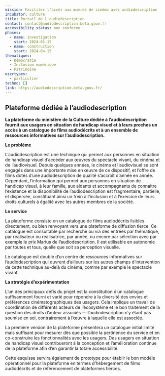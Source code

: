```yaml
---
mission: Faciliter l'accès aux œuvres de cinéma avec audiodescription
incubator: culture
title: Portail de l'audiodescription
contact: contact@audiodescription.beta.gouv.fr
accessibility_status: non conforme
phases:
  - name: investigation
    start: 2024-01-15
  - name: construction
    start: 2024-04-15
thematiques:
  - Démocratie
  - Inclusion numérique
  - Patrimoine
usertypes:
  - particulier
techno: []
link: https://audiodescription.beta.gouv.fr/
---
```

## Plateforme dédiée à l’audiodescription

**La plateforme du ministère de la Culture dédiée à l’audiodescription fournit aux usagers en situation de handicap visuel et à leurs proches un accès à un catalogue de films audiodécrits et à un ensemble de ressources informatives sur l’audiodescription.**

**Le problème** 

L’audiodescription est une technique qui permet aux personnes en situation de handicap visuel d’accéder aux œuvres du spectacle vivant, du cinéma et de l’audiovisuel. Depuis quelques années, le cinéma et l’audiovisuel se sont engagés dans une importante mise en œuvre de ce dispositif, et l’offre de films dotés d’une audiodescription de qualité s’accroît d’année en année. Cependant, l’information qui permet aux personnes en situation de handicap visuel, à leur famille, aux aidants et accompagnants de connaitre l’existence et la disponibilité de l’audiodescription est fragmentaire, partielle, et dispersée, constituant ainsi un frein à l’inclusion et à l’exercice de leurs droits culturels à égalité avec les autres membres de la société.

**Le service**

La plateforme consiste en un catalogue de films audiodécrits lisibles directement, ou bien renvoyant vers une plateforme de diffusion tierce. Ce catalogue est consultable par recherche ou via des entrées par thématique, par réalisateur ou réalisatrice, par année, ou encore par sélection avec par exemple le prix Marius de l’audiodescription. Il est utilisable en autonomie par toutes et tous, quelle que soit sa perception visuelle.

Le catalogue est doublé d’un centre de ressources informatives sur l’audiodescription qui ouvrent d’ailleurs sur les autres champs d’intervention de cette technique au-delà du cinéma, comme par exemple le spectacle vivant. 

**La stratégie d’expérimentation**

L’un des principaux défis du projet est la constitution d’un catalogue suffisamment fourni et varié pour répondre à la diversité des envies et préférences cinématographiques des usagers. Cela implique un travail de coordination de différents acteurs de l’écosystème et le bon traitement de la question des droits d’auteur associés — l’audiodescription n’y étant pas soumise en soi, contrairement à l’œuvre à laquelle elle est associée. 

La première version de la plateforme présentera un catalogue initial limité mais suffisant pour mesurer dès que possible la pertinence du service et en co-construire les fonctionnalités avec les usagers. Des usagers en situation de handicap visuel contribueront à la conception et l’amélioration continue de la plateforme afin d’en garantir la totale accessibilité.

Cette esquisse servira également de prototype pour établir le bon modèle opérationnel pour la plateforme en termes d’hébergement de films audiodécrits et de référencement de plateformes tierces.
